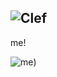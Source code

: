 ## ![Clef](https://i.ibb.co/999hPcr/Vanilla-1x-1-0s-187px-101px.gif) 

me! 

![me](https://i.ibb.co/G9kN6Jx/giphy-2.gif))

